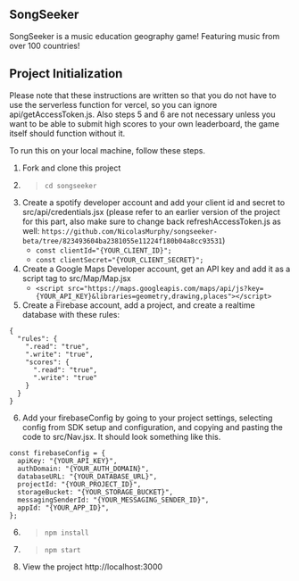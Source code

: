 ## SongSeeker

SongSeeker is a music education geography game! Featuring music from over 100 countries!

## Project Initialization

Please note that these instructions are written so that you do not have to use the serverless function for vercel, so you can ignore api/getAccessToken.js. Also steps 5 and 6 are not necessary unless you want to be able to submit high scores to your own leaderboard, the game itself should function without it.

To run this on your local machine, follow these steps.

1. Fork and clone this project
2. > `cd songseeker`
3. Create a spotify developer account and add your client id and secret to src/api/credentials.jsx (please refer to an earlier version of the project for this part, also make sure to change back refreshAccessToken.js as well: `https://github.com/NicolasMurphy/songseeker-beta/tree/823493604ba2381055e11224f180b04a8cc93531`)
    - `const clientId="{YOUR_CLIENT_ID}";`
    - `const clientSecret="{YOUR_CLIENT_SECRET}";`
4. Create a Google Maps Developer account, get an API key and add it as a script tag to src/Map/Map.jsx
    - `<script src="https://maps.googleapis.com/maps/api/js?key={YOUR_API_KEY}&libraries=geometry,drawing,places"></script>`
5. Create a Firebase account, add a project, and create a realtime database with these rules:
```
{
  "rules": {
    ".read": "true",
    ".write": "true",
    "scores": {
      ".read": "true",
      ".write": "true"
    }
  }
}
```
6. Add your firebaseConfig by going to your project settings, selecting config from SDK setup and configuration, and copying and pasting the code to src/Nav.jsx. It should look something like this.
```
const firebaseConfig = {
  apiKey: "{YOUR_API_KEY}",
  authDomain: "{YOUR_AUTH_DOMAIN}",
  databaseURL: "{YOUR_DATABASE_URL}",
  projectId: "{YOUR_PROJECT_ID}",
  storageBucket: "{YOUR_STORAGE_BUCKET}",
  messagingSenderId: "{YOUR_MESSAGING_SENDER_ID}",
  appId: "{YOUR_APP_ID}",
};
```
6. > `npm install`
7. > `npm start`
8. View the project http://localhost:3000
